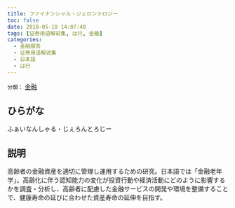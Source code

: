 ```yaml
---
title: ファイナンシャル・ジェロントロジー
toc: false
date: 2018-05-18 14:07:48
tags: [证券用语解说集, は行, 金融]
categories:
  - 金融服务
  - 证券用语解说集
  - 日本語
  - は行
---
```


`分類：` [金融](/tags/金融/)

## ひらがな

ふぁいなんしゃる・じぇろんとろじー

## 説明

高齢者の金融資産を適切に管理し運用するための研究。日本語では「金融老年学」。高齢化に伴う認知能力の変化が投資行動や経済活動にどのように影響するかを調査・分析し、高齢者に配慮した金融サービスの開発や環境を整備することで、健康寿命の延びに合わせた資産寿命の延伸を目指す。
